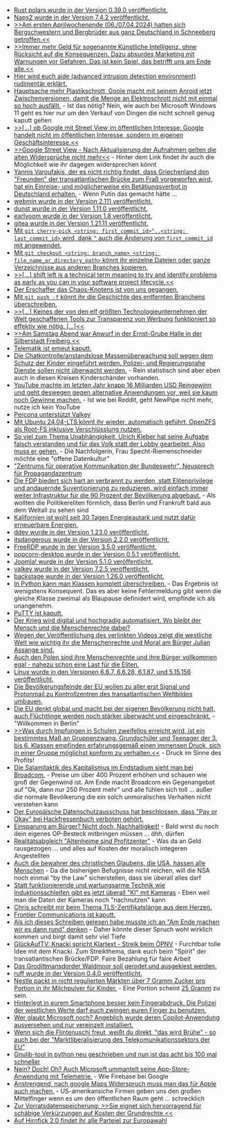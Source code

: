 * [Rust polars wurde in der Version 0.39.0 veröffentlicht.](https://github.com/pola-rs/polars/releases/tag/rs-0.39.0)
* [Naps2 wurde in der Version 7.4.2 veröffentlicht.](https://github.com/cyanfish/naps2/releases/tag/v7.4.2)
* [>>Am ersten Aprilwochenende (06./07.04.2024) hatten sich Bergschwestern und Bergbrüder aus ganz Deutschland in Schneeberg getroffen.<<](https://knappenverein.de/bundesverband-war-in-schneeberg-zu-gast/)
* [>>Immer mehr Geld für sogenannte Künstliche Intelligenz, ohne Rücksicht auf die Konsequenzen. Dazu absurdes Marketing mit Warnungen vor Gefahren. Das ist kein Spiel, das betrifft uns am Ende alle.<<](https://netzpolitik.org/2024/degitalisierung-infinite-money-glitch/)
* [Hier wird euch aide (advanced intrusion detection environment) rudimentär erklärt.](https://www.opensourcerers.org/2024/04/15/introduction-to-the-advanced-intrusion-detection-environment-aide/)
* [Hauptsache mehr Plastikschrott, Goole macht mit seinem Anroid jetzt Zwischenversionen, damit die Menge an Elektroschrott nicht mit einmal so hoch ausfällt.](https://www.onli-blogging.de/2362/LineageOS-droht-Wegfall-von-51-Telefonen.html) - Ist das nötig? Nein, wie auch bei Microsoft Windows 11 geht es hier nur um den Verkauf von Dingen die nicht schnell genug kaputt gehen
* [>>[...] ob Google mit Street View im öffentlichen Interesse:  Google handelt nicht im öffentlichen Interesse, sondern im eigenen Geschäftsinteresse.<<](https://www.borncity.com/blog/2024/04/14/google-street-view-neuer-widerspruch-erforderlich/)
* [>>Google Street View - Nach Aktualisierung der Aufnahmen gelten die alten Widersprüche nicht mehr<<](https://plattform-privatheit.de/p-prv/beitraege/aktuelles/google-street-view-nach-aktualisie-rung-der-aufnahmen-gelten-die-alten-widersprueche-nicht-mehr.php) - Hinter dem Link findet ihr auch die Möglichkeit wie ihr dagegen widersprechen könnt
* [Yannis Varoufakis, der es nicht richtig findet, dass Griechenland den "Freunden" der transatlantischen Brücke zum Fraß vorgeworfen wird, hat ein Einreise- und möglicherweise ein Betätiungsverbot in Deutschland erhalten.](https://blog.fefe.de/?ts=98e3fce2) - Wenn Putin das gemacht hätte ...
* [webmin wurde in der Version 2.111 veröffentlicht.](https://github.com/webmin/webmin/releases/tag/2.111)
* [dunst wurde in der Version 1.11.0 veröffentlicht.](https://github.com/dunst-project/dunst/releases/tag/v1.11.0)
* [earlyoom wurde in der Version 1.8 veröffentlicht.](https://github.com/rfjakob/earlyoom/releases/tag/v1.8)
* [gitea wurde in der Version 1.21.11 veröffentlicht.](https://github.com/go-gitea/gitea/releases/tag/v1.21.11)
* [Mit `git cherry-pick <string: first_commit_id>^..<string: last_commit_id>` wird, dank `^` auch die Änderung von `first_commit_id` mit angewendet.](https://www.30secondsofcode.org/git/s/pick-commits/)
* [Mit `git checkout <string: branch_name> <string: file_name_or_directory_path>` könnt ihr einzelne Dateien oder ganze Verzeichnisse aus anderen Branches kopieren.](https://www.30secondsofcode.org/git/s/copy-file-from-branch/)
* [>>[...] shift left is a technical term meaning to try and identify problems as early as you can in your software project lifecycle.<<](https://www.freecodecamp.org/news/what-is-shift-left-in-software/)
* [Der Erschaffer das Chaos-Knotens ist von uns gegangen.](https://www.ccc.de/de/updates/2024/ccc-trauert-um-reinhard-schrutzki)
* [Mit `git push -f` könnt ihr die Geschichte des entfernten Branchens überschreiben.](https://www.30secondsofcode.org/git/s/force-update-remote-branch/)
* [>>[...] Keines der von den elf größten Technologieunternehmen der Welt geschaffenen Tools zur Transparenz von Werbung funktioniert so effektiv wie nötig. [...]<<](https://netzpolitik.org/2024/werbearchive-der-grossen-plattformen-zu-wenig-daten-kaum-vergleichbar-und-schlecht-zu-bedienen/)
* [>>Am Samstag Abend war Anwurf in der Ernst-Grube Halle in der Silberstadt Freiberg.<<](https://www.youtube.com/watch?v=X9nNGjNtAIQ)
* [Telematik ist erneut kaputt.](https://www.borncity.com/blog/2024/04/16/medisign-erneut-langer-telematik-ausfall-15-4-2024-gematik-prft-den-anbieter/)
* [Die Chatkontrolle/anstandslose Massenüberwachung soll wegen dem Schutz der Kinder eingeführt werden. Polizei- und Regierungsnahe Dienste sollen nicht überwacht werden.](https://tuxproject.de/blog/2024/04/hoffnung-dexit-15-die-spd-will-meine-briefe-lesen-aber-ihre-eigenen-nicht-mehr/) - Rein statistisch sind aber eben auch in diesen Kreisen Kinderschänder vorhanden.
* [YouTube machte im letzten Jahr knapp 16 Milliarden USD Reingewinn und geht deswegen gegen alternative Anwendungen vor, weil sie kaum noch Gewinne machen.](https://www.bleepingcomputer.com/news/google/google-to-crack-down-on-third-party-youtube-apps-that-block-ads/) - Ist wie bei Reddit, geht NewPipe nicht mehr, nutze ich kein YouTube
* [Percona unterstützt Valkey](https://www.percona.com/blog/percona-stands-firmly-on-the-side-of-open-source/)
* [Mit Ubuntu 24.04-LTS könnt ihr wieder, automatisch geführt, OpenZFS als Root-FS inklusive Verschlüsslung nutzen.](https://www.phoronix.com/news/OpenZFS-Ubuntu-24.04-LTS)
* [So viel zum Thema Unabhängigkeit, Ulrich Kleber hat seine Aufgabe falsch verstanden und für das Volk statt der Lobby gearbeitet. Also muss er gehen.](https://netzpolitik.org/2024/louisa-specht-riemenschneider-einigung-auf-neue-bundesdatenschutzbeauftragte/) - Die Nachfolgerin, Frau Specht-Riemenschneider möchte eine "offene Datenkultur"
* ["Zentrums für operative Kommunikation der Bundeswehr", Neusprech für Propagandazentrum](https://blog.fefe.de/?ts=98e02122)
* [Die FDP biedert sich hart an verbrannt zu werden, statt Elitenprivilege und andauernde Suventionierung zu reduzieren, wird einfach immer weiter Infrastruktur für die 90 Prozent der Bevölkerung abgebaut.](https://blog.fefe.de/?ts=98e012de) - Als wollten die Politikereliten förmlich, dass Berlin und Frankruft bald aus dem Weltall zu sehen sind
* [Kalifornien ist wohl seit 30 Tagen Energieautark und nutzt dafür erneuerbare Energien.](https://blog.fefe.de/?ts=98e00acd)
* [ddev wurde in der Version 1.23.0 veröffentlicht.](https://github.com/ddev/ddev/releases/tag/v1.23.0)
* [itsdangerous wurde in der Version 2.2.0 veröffentlicht.](https://github.com/pallets/itsdangerous/releases/tag/2.2.0)
* [FreeRDP wurde in der Version 3.5.0 veröffentlicht.](https://github.com/FreeRDP/FreeRDP/releases/tag/3.5.0)
* [popcorn-desktop wurde in der Version 0.5.1 veröffentlicht.](https://github.com/popcorn-official/popcorn-desktop/releases/tag/v0.5.1)
* [Joomla! wurde in der Version 5.1.0 veröffentlicht.](https://github.com/joomla/joomla-cms/releases/tag/5.1.0)
* [valkey wurde in der Version 7.2.5 veröffentlicht.](https://github.com/valkey-io/valkey/releases/tag/7.2.5)
* [backstage wurde in der Version 1.26.0 veröffentlicht.](https://github.com/backstage/backstage/releases/tag/v1.26.0)
* [In Python kann man Klassen komplett überschreiben.](https://zaitcev.livejournal.com/266582.html) - Das Ergebnis ist wenigstens Konsequent. Das es aber keine Fehlermeldung gibt wenn die gleiche Klasse zweimal als Blaupause definidert wird, empfinde ich als unangenehm.
* [PuTTY ist kaputt.](https://www.borncity.com/blog/2024/04/17/kritische-putty-schwachstelle-cve-2024-31497-verrt-private-schlssel/)
* [Der Krieg wird digital und hochgradig automatisiert. Wo bleibt der Mensch und die Menschenrechte dabei?](https://netzpolitik.org/2024/kuenstliche-intelligenz-automatisierte-kriegsfuehrung-und-die-genfer-konvention/)
* [Wegen der Veröffentlichung des verlinkten Videos zeigt die westliche Welt wie wichtig ihr die Menschenrechte und Moral am Bürger Julian Assange sind.](https://www.youtube.com/watch?v=2r3vuJaykyY)
* [Auch den Polen sind ihre Menschenrechte und ihre Bürger vollkommen egal - nahezu schon eine Last für die Eliten.](https://netzpolitik.org/2024/polnische-untersuchung-knapp-600-menschen-mit-pegasus-gehackt/)
* [Linux wurde in den Versionen 6.8.7, 6.6.28, 6.1.87, und 5.15.156 veröffentlicht.](https://lwn.net/Articles/970086/)
* [Die Bevölkerungsfeinde der EU wollen zu aller erst Signal und Protonmail zu Kontrollzentren des transatlantischen Weltbildes umbauen.](https://www.patrick-breyer.de/leak-datenschutzfreundliche-und-verschluesselte-messengerdienste-sollen-mit-chatkontrolle-bestraft-werden/)
* [Die EU denkt global und macht bei der eigenen Bevölkerung nicht halt, auch Flüchtlinge werden noch stärker überwacht und eingeschränkt.](https://netzpolitik.org/2024/eu-migrationspakt-kritik-an-der-digitalen-ueberwachung-von-migrantinnen/) - "Willkommen in Berlin"
* [>>Was durch Impfungen in Schulen zweifellos erreicht wird, ist ein bestimmtes Maß an Gruppenzwang. Grundschüler und Teenager der 3. bis 6. Klassen empfinden erfahrungsgemäß einen immensen Druck, sich in einer Gruppe möglichst konform zu verhalten.<<](https://impfentscheidung.online/impfungen-in-schulen-sollen-die-hpv-impfraten-in-die-hoehe-treiben/) - Druck im Sinne des Profits!
* [Die Salamitaktik des Kapitalismus im Endstadium sieht man bei Broadcom.](https://www.borncity.com/blog/2024/04/17/broadcom-kommt-vmware-kunden-mit-lizenzen-entgegen-eu-kommission-schickt-fragen/) - Preise um über 400 Prozent erhöhen und schauen wie groß der Gegenwind ist. Am Ende macht Broadcom ein Gegenangebot auf "Ok, dann nur 250 Prozent mehr" und alle fühlen sich toll ... außer die normale Bevölkerung die ein solch unmoralisches Verhalten nicht verstehen kann
* [Der Europäische Datenschutzausschuss hat beschlossen, dass "Pay or Okay" bei Hackfressenbuch verboten gehört.](https://noyb.eu/de/statement-edpb-pay-or-okay-opinion)
* [Einsparung am Bürger? Nicht doch, Nachhaltigkeit!](https://blog.fefe.de/?ts=98de843e) - Bald wirst du noch dein eigenes OP-Besteck mitbringen müssen ... *ähh*, dürfen
* [Realitätsabgleich "Altenheime sind Profitzenter"](https://blog.fefe.de/?ts=98e160bb) - Was da an Geld rausgezogen ... und alles auf Kosten der moralisch integeren Angestellten
* [Auch die bewahrer des christlichen Glaubens, die USA, hassen alle Menschen](https://blog.fefe.de/?ts=98e1534b) - Da die bisherigen Befugnisse nicht reichen, will die NSA noch einmal "by the Law" sicherstellen, dass sie überall alles darf
* [Statt funktionierende und wartungsarme Technik wie Induktionsschleifen gibt es jetzt überall "KI" mit Kameras](https://blog.fefe.de/?ts=98e15122) - Eben weil man die Daten der Kameras noch "nachnutzen" kann
* [Chris schreibt mir beim Thema TLS-Zertifikatslänge aus dem Herzen.](https://utcc.utoronto.ca/~cks/space/blog/web/TLSSelfSignedCertsDuration)
* [Frontier Communications ist kaputt.](https://www.bleepingcomputer.com/news/security/frontier-communications-shuts-down-systems-after-cyberattack/)
* [Als ich dieses Schreiben gelesen habe musste ich an "Am Ende machen wir es dann rund" denken](https://blog.hqcodeshop.fi/archives/588-On-VAT-Calculation-Rounding-Monetary-Values.html) - Daher könnte dieser Spruch wohl wirklich kommen und birgt damit sehr viel Tiefe
* [GlückAufTV: Knacki spricht Klartext - Streik beim ÖPNV](https://www.youtube.com/watch?v=bzotLYhW5Ks) - Furchtbar tolle Idee mit dem Knacki. Zum Streikthema, dank euch beim "Spirit" der transatlantischen Brücke/FDP. Faire Bezahlung für faire Arbeit
* [Das Grodittmansdorder Waldmoor soll gerodet und ausgekiest werden.](https://sachsen.nabu.de/news/2024/34842.html)
* [ruff wurde in der Version 0.4.0 veröffentlicht.](https://github.com/astral-sh/ruff/releases/tag/v0.4.0)
* [Nestle packt in nicht regulierten Märkten über 7 Gramm Zucker pro Portion in ihr Milchpulver für Kinder.](https://blog.fefe.de/?ts=98dcff3f) - Eine Portion scheint [25 Gramm](https://www.cerelac.co.uk/6-months/products/cerelac-wheat-milk) zu sein.
* [Hinterlegt in eurem Smartphone besser kein Fingerabdruck. Die Polizei der westlichen Werte darf euch zwingen euren Finger zu benutzen.](https://blog.fefe.de/?ts=98dcf71e)
* [Wer glaubt Microsoft noch? Angeblich wurde deren Copilot-Anwendung ausversehen und nur vereinzelt installiert.](https://blog.fefe.de/?ts=98dcf7d9)
* [Wenn sich die Flintenuschi freut, weißt du direkt, "das wird Brühe" - so auch bei der "Marktliberalisierung des Telekomunikationssektors der EU"](https://netzpolitik.org/2024/telekommunikation-eu-bereitet-sich-auf-marktliberalisierung-vor/)
* [Gnulib-tool in python neu geschrieben und nun ist das acht bis 100 mal schneller](https://www.phoronix.com/news/Gnutool-lib-Rewrite-Faster-Perf)
* [Nein? Doch! Oh? Auch Microsoft ummantelt seine App-Store-Anwendung mit Telemetrie.](https://www.borncity.com/blog/2024/04/20/microsoft-packt-store-apps-mit-telemetrie/) - Wie Firebase bei Google
* [Anstrengend, nach google Maps Widerspruch muss man das für Apple auch machen.](https://www.borncity.com/blog/2024/04/21/auch-apple-startet-foto-tour-in-deutschland-widerspruch-gegen-aufnahmen-mglich/) - US-amerikansiche Firmen geben uns den großen Mittelfinger wenn es um den öffentlichen Raum geht ... schrecklich
* [Zur Vorratsdatenspeicherung: >>Sie eignet sich hervorragend für schäbige Verkürzungen auf Kosten der Grundrechte.<<](https://netzpolitik.org/2024/vorratsdatenspeicherung-schaebige-verkuerzung-auf-kosten-der-grundrechte/)
* [Auf Hirnfick 2.0 findet ihr alle Parteiel zur Europawahl](https://tuxproject.de/blog/2024/04/parteien-zur-europawahl/)
